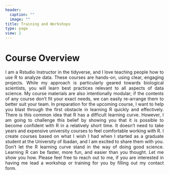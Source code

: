 ```yaml
---
header:
  caption: ""
  image: ""
title: Training and Workshops
type: page
view: 2
---
```


<style>
body{
text-align: justify}
</style>
# Course Overview
I am a Rstudio Instructor in the tidyverse, and I love teaching people how to use R to analyze data. These courses are hands-on, using clear, engaging projects. While my approach is particularly geared towards biological scientists, you will learn best practices relevant to all aspects of data science. My course materials are also intentionally modular; if the contents of any course don’t fit your exact needs, we can easily re-arrange them to better suit your team. In preparation for the upcoming course, I want to help you blast through the first obstacle in learning R quickly and effectively. There is this common idea that R has a difficult learning curve. However, I am going to challenge this belief by showing you that it is possible to become confident with R in a relatively short time. It doesn’t need to take years and expensive university courses to feel comfortable working with R. I create courses based on what I wish I had when I started as a graduate student at the University of Ibadan, and I am excited to share them with you. Don’t let the R learning curve stand in the way of doing good science. Learning R can be faster, more fun, and easier than you thought. Let me show you how. Please feel free to reach out to me, if you are interested in having me lead a workshop or training for you by filling out my contact form.
